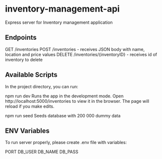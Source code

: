 # inventory-management-api

Express server for Inventory management application

## Endpoints

GET /inventories 
POST /inventories - receives JSON body with name, location and price values
DELETE /inventories/{inventoryID} - receives id of inventory to delete

## Available Scripts

In the project directory, you can run:

npm run dev
Runs the app in the development mode.
Open http://localhost:5000/inventories to view it in the browser.
The page will reload if you make edits.

npm run seed
Seeds database with 200 000 dummy data

## ENV Variables

To run server properly, please create .env file with variables:

PORT
DB_USER
DB_NAME
DB_PASS




